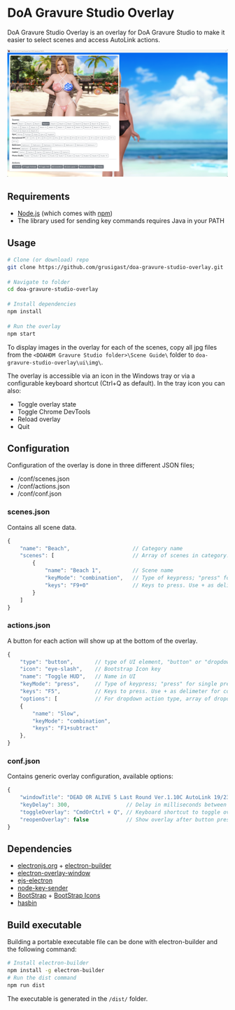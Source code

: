 # DoA Gravure Studio Overlay

DoA Gravure Studio Overlay is an overlay for DoA Gravure Studio to make it easier to select scenes and access AutoLink actions.

![Screenshot of overlay](screenshot.png?raw=true "Screenshot of overlay")


## Requirements
* [Node.js](https://nodejs.org/en/download/) (which comes with [npm](http://npmjs.com))
* The library used for sending key commands requires Java in your PATH


## Usage


```bash
# Clone (or download) repo 
git clone https://github.com/grusigast/doa-gravure-studio-overlay.git

# Navigate to folder
cd doa-gravure-studio-overlay

# Install dependencies
npm install

# Run the overlay
npm start
```

To display images in the overlay for each of the scenes, copy all jpg files from the `<DOAHDM Gravure Studio folder>\Scene Guide\` folder to `doa-gravure-studio-overlay\ui\img\`.


The overlay is accessible via an icon in the Windows tray or via a configurable keyboard shortcut (Ctrl+Q as default).
In the tray icon you can also:
* Toggle overlay state
* Toggle Chrome DevTools
* Reload overlay
* Quit 

## Configuration

Configuration of the overlay is done in three different JSON files;
* /conf/scenes.json
* /conf/actions.json
* /conf/conf.json


### scenes.json
Contains all scene data.

```javascript
{
    "name": "Beach",                    // Category name
    "scenes": [                         // Array of scenes in category.
        {
            "name": "Beach 1",          // Scene name
            "keyMode": "combination",   // Type of keypress; "press" for single press, "combination" for key combinations, "sequence" for sequence of keypresses.
            "keys": "F9+0"              // Keys to press. Use + as delimeter for combination and sequence keyMode.
        }
    ]
}
```


### actions.json
A button for each action will show up at the bottom of the overlay.

```javascript
{
    "type": "button",       // type of UI element, "button" or "dropdown"
    "icon": "eye-slash",    // Bootstrap Icon key
    "name": "Toggle HUD",   // Name in UI
    "keyMode": "press",     // Type of keypress; "press" for single press, "combination" for key combinations, "sequence" for sequence of keypresses.
    "keys": "F5",           // Keys to press. Use + as delimeter for combination and sequence keyMode.
    "options": [            // For dropdown action type, array of dropdown items.
    {
        "name": "Slow",
        "keyMode": "combination",
        "keys": "F1+subtract"
    },
}
```

### conf.json
Contains generic overlay configuration, available options:

```javascript
{
    "windowTitle": "DEAD OR ALIVE 5 Last Round Ver.1.10C AutoLink 19/23",           // Title of the window to display overlay window on.
    "keyDelay": 300,                  // Delay in milliseconds between overlay hide and button presses.
    "toggleOverlay": "CmdOrCtrl + Q", // Keyboard shortcut to toggle overlay.
    "reopenOverlay": false            // Show overlay after button pressed.
}
```

## Dependencies

- [electronjs.org](https://electronjs.org) + [electron-builder](https://www.electron.build/)
- [electron-overlay-window](https://github.com/SnosMe/electron-overlay-window)
- [ejs-electron](https://github.com/bowheart/ejs-electron)
- [node-key-sender](https://github.com/garimpeiro-it/node-key-sender)
- [BootStrap](https://getbootstrap.com/) + [BootStrap Icons](https://icons.getbootstrap.com/)
- [hasbin](https://github.com/springernature/hasbin)

## Build executable
Building a portable executable file can be done with electron-builder and the following command:


```bash
# Install electron-builder
npm install -g electron-builder
# Run the dist command
npm run dist
```
The executable is generated in the `/dist/` folder.

